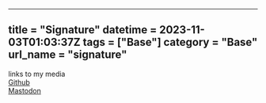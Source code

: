 ---
title = "Signature"
datetime = 2023-11-03T01:03:37Z
tags = ["Base"]
category = "Base"
url_name = "signature"
------


links to my media\
[Github](https://github.com/Quackdoc/)\
[Mastodon](https://fosstodon.org/@Quackdoc)